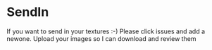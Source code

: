 # SendIn
If you want to send in your textures :-)
Please click issues and add a newone. Upload your images so I can download and review them
